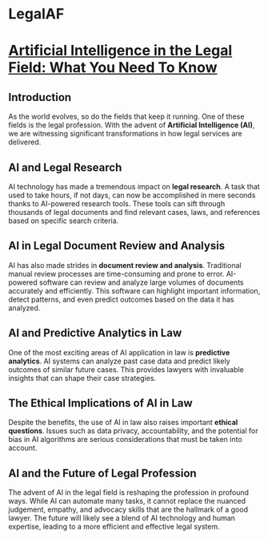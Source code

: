 # LegalAF
# [**Artificial Intelligence in the Legal Field: What You Need To Know**](https://contgpt.com)

## **Introduction**

As the world evolves, so do the fields that keep it running. One of these fields is the legal profession. With the advent of **Artificial Intelligence (AI)**, we are witnessing significant transformations in how legal services are delivered. 

## **AI and Legal Research**

AI technology has made a tremendous impact on **legal research**. A task that used to take hours, if not days, can now be accomplished in mere seconds thanks to AI-powered research tools. These tools can sift through thousands of legal documents and find relevant cases, laws, and references based on specific search criteria. 

## **AI in Legal Document Review and Analysis**

AI has also made strides in **document review and analysis**. Traditional manual review processes are time-consuming and prone to error. AI-powered software can review and analyze large volumes of documents accurately and efficiently. This software can highlight important information, detect patterns, and even predict outcomes based on the data it has analyzed. 

## **AI and Predictive Analytics in Law**

One of the most exciting areas of AI application in law is **predictive analytics**. AI systems can analyze past case data and predict likely outcomes of similar future cases. This provides lawyers with invaluable insights that can shape their case strategies. 

## **The Ethical Implications of AI in Law**

Despite the benefits, the use of AI in law also raises important **ethical questions**. Issues such as data privacy, accountability, and the potential for bias in AI algorithms are serious considerations that must be taken into account. 

## **AI and the Future of Legal Profession**

The advent of AI in the legal field is reshaping the profession in profound ways. While AI can automate many tasks, it cannot replace the nuanced judgement, empathy, and advocacy skills that are the hallmark of a good lawyer. The future will likely see a blend of AI technology and human expertise, leading to a more efficient and effective legal system.

